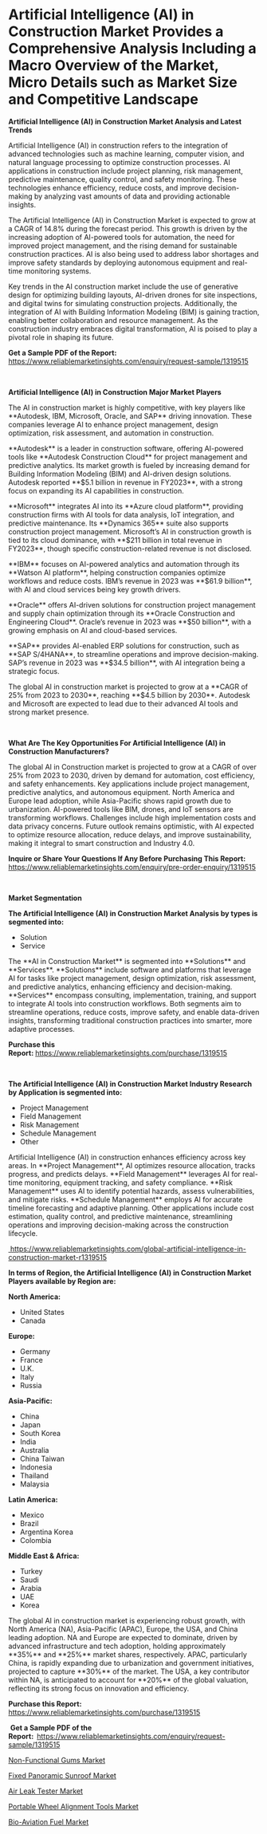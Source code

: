 <p><h1>Artificial Intelligence (AI) in Construction Market Provides a Comprehensive Analysis Including a Macro Overview of the Market, Micro Details such as Market Size and Competitive Landscape</h1></p><p><strong>Artificial Intelligence (AI) in Construction Market Analysis and Latest Trends</strong></p>
<p><p>Artificial Intelligence (AI) in construction refers to the integration of advanced technologies such as machine learning, computer vision, and natural language processing to optimize construction processes. AI applications in construction include project planning, risk management, predictive maintenance, quality control, and safety monitoring. These technologies enhance efficiency, reduce costs, and improve decision-making by analyzing vast amounts of data and providing actionable insights.</p><p>The Artificial Intelligence (AI) in Construction Market is expected to grow at a CAGR of 14.8% during the forecast period. This growth is driven by the increasing adoption of AI-powered tools for automation, the need for improved project management, and the rising demand for sustainable construction practices. AI is also being used to address labor shortages and improve safety standards by deploying autonomous equipment and real-time monitoring systems.</p><p>Key trends in the AI construction market include the use of generative design for optimizing building layouts, AI-driven drones for site inspections, and digital twins for simulating construction projects. Additionally, the integration of AI with Building Information Modeling (BIM) is gaining traction, enabling better collaboration and resource management. As the construction industry embraces digital transformation, AI is poised to play a pivotal role in shaping its future.</p></p>
<p><strong>Get a Sample PDF of the Report:&nbsp;</strong> <a href="https://www.reliablemarketinsights.com/enquiry/request-sample/1319515?utm_campaign=2013&utm_medium=2&utm_source=Github&utm_content=ia&utm_term=20012025&utm_id=artificial-intelligence-ai-in-construction">https://www.reliablemarketinsights.com/enquiry/request-sample/1319515</a></p>
<p>&nbsp;</p>
<p><strong>Artificial Intelligence (AI) in Construction Major Market Players</strong></p>
<p><p>The AI in construction market is highly competitive, with key players like **Autodesk, IBM, Microsoft, Oracle, and SAP** driving innovation. These companies leverage AI to enhance project management, design optimization, risk assessment, and automation in construction.</p><p>**Autodesk** is a leader in construction software, offering AI-powered tools like **Autodesk Construction Cloud** for project management and predictive analytics. Its market growth is fueled by increasing demand for Building Information Modeling (BIM) and AI-driven design solutions. Autodesk reported **$5.1 billion in revenue in FY2023**, with a strong focus on expanding its AI capabilities in construction.</p><p>**Microsoft** integrates AI into its **Azure cloud platform**, providing construction firms with AI tools for data analysis, IoT integration, and predictive maintenance. Its **Dynamics 365** suite also supports construction project management. Microsoft’s AI in construction growth is tied to its cloud dominance, with **$211 billion in total revenue in FY2023**, though specific construction-related revenue is not disclosed.</p><p>**IBM** focuses on AI-powered analytics and automation through its **Watson AI platform**, helping construction companies optimize workflows and reduce costs. IBM’s revenue in 2023 was **$61.9 billion**, with AI and cloud services being key growth drivers.</p><p>**Oracle** offers AI-driven solutions for construction project management and supply chain optimization through its **Oracle Construction and Engineering Cloud**. Oracle’s revenue in 2023 was **$50 billion**, with a growing emphasis on AI and cloud-based services.</p><p>**SAP** provides AI-enabled ERP solutions for construction, such as **SAP S/4HANA**, to streamline operations and improve decision-making. SAP’s revenue in 2023 was **$34.5 billion**, with AI integration being a strategic focus.</p><p>The global AI in construction market is projected to grow at a **CAGR of 25% from 2023 to 2030**, reaching **$4.5 billion by 2030**. Autodesk and Microsoft are expected to lead due to their advanced AI tools and strong market presence.</p></p>
<p>&nbsp;</p>
<p><strong>What Are The Key Opportunities For Artificial Intelligence (AI) in Construction Manufacturers?</strong></p>
<p><p>The global AI in Construction market is projected to grow at a CAGR of over 25% from 2023 to 2030, driven by demand for automation, cost efficiency, and safety enhancements. Key applications include project management, predictive analytics, and autonomous equipment. North America and Europe lead adoption, while Asia-Pacific shows rapid growth due to urbanization. AI-powered tools like BIM, drones, and IoT sensors are transforming workflows. Challenges include high implementation costs and data privacy concerns. Future outlook remains optimistic, with AI expected to optimize resource allocation, reduce delays, and improve sustainability, making it integral to smart construction and Industry 4.0.</p></p>
<p><strong>Inquire or Share Your Questions If Any Before Purchasing This Report:</strong> <a href="https://www.reliablemarketinsights.com/enquiry/pre-order-enquiry/1319515?utm_campaign=2013&utm_medium=2&utm_source=Github&utm_content=ia&utm_term=20012025&utm_id=artificial-intelligence-ai-in-construction">https://www.reliablemarketinsights.com/enquiry/pre-order-enquiry/1319515</a></p>
<p>&nbsp;</p>
<p><strong>Market Segmentation</strong></p>
<p><strong>The Artificial Intelligence (AI) in Construction Market Analysis by types is segmented into:</strong></p>
<p><ul><li>Solution</li><li>Service</li></ul></p>
<p><p>The **AI in Construction Market** is segmented into **Solutions** and **Services**. **Solutions** include software and platforms that leverage AI for tasks like project management, design optimization, risk assessment, and predictive analytics, enhancing efficiency and decision-making. **Services** encompass consulting, implementation, training, and support to integrate AI tools into construction workflows. Both segments aim to streamline operations, reduce costs, improve safety, and enable data-driven insights, transforming traditional construction practices into smarter, more adaptive processes.</p></p>
<p><strong>Purchase this Report:&nbsp;</strong><a href="https://www.reliablemarketinsights.com/purchase/1319515?utm_campaign=2013&utm_medium=2&utm_source=Github&utm_content=ia&utm_term=20012025&utm_id=artificial-intelligence-ai-in-construction">https://www.reliablemarketinsights.com/purchase/1319515</a></p>
<p>&nbsp;</p>
<p><strong>The Artificial Intelligence (AI) in Construction Market Industry Research by Application is segmented into:</strong></p>
<p><ul><li>Project Management</li><li>Field Management</li><li>Risk Management</li><li>Schedule Management</li><li>Other</li></ul></p>
<p><p>Artificial Intelligence (AI) in construction enhances efficiency across key areas. In **Project Management**, AI optimizes resource allocation, tracks progress, and predicts delays. **Field Management** leverages AI for real-time monitoring, equipment tracking, and safety compliance. **Risk Management** uses AI to identify potential hazards, assess vulnerabilities, and mitigate risks. **Schedule Management** employs AI for accurate timeline forecasting and adaptive planning. Other applications include cost estimation, quality control, and predictive maintenance, streamlining operations and improving decision-making across the construction lifecycle.</p></p>
<p><a href="https://www.reliablemarketinsights.com/global-artificial-intelligence-in-construction-market-r1319515?utm_campaign=2013&utm_medium=2&utm_source=Github&utm_content=ia&utm_term=20012025&utm_id=artificial-intelligence-ai-in-construction">&nbsp;https://www.reliablemarketinsights.com/global-artificial-intelligence-in-construction-market-r1319515</a></p>
<p><strong>In terms of Region, the Artificial Intelligence (AI) in Construction Market Players available by Region are:</strong></p>
<p>
    <p> <strong> North America: </strong>
        <ul>
            <li>United States</li>
            <li>Canada</li>
        </ul>
        </p> 
    <p> <strong> Europe: </strong>
        <ul>
            <li>Germany</li>
            <li>France</li>
            <li>U.K.</li>
            <li>Italy</li>
            <li>Russia</li>
        </ul>
        </p> 
    <p> <strong> Asia-Pacific: </strong>
        <ul>
            <li>China</li>
            <li>Japan</li>
            <li>South Korea</li>
            <li>India</li>
            <li>Australia</li>
            <li>China Taiwan</li>
            <li>Indonesia</li>
            <li>Thailand</li>
            <li>Malaysia</li>
        </ul>
        </p> 
    <p> <strong> Latin America: </strong>
        <ul>
            <li>Mexico</li>
            <li>Brazil</li>
            <li>Argentina Korea</li>
            <li>Colombia</li>
        </ul>
        </p> 
    <p> <strong> Middle East & Africa: </strong>
        <ul>
            <li>Turkey</li>
            <li>Saudi</li>
            <li>Arabia</li>
            <li>UAE</li>
            <li>Korea</li>
        </ul>
    </p>
    </p>
<p><p>The global AI in construction market is experiencing robust growth, with North America (NA), Asia-Pacific (APAC), Europe, the USA, and China leading adoption. NA and Europe are expected to dominate, driven by advanced infrastructure and tech adoption, holding approximately **35%** and **25%** market shares, respectively. APAC, particularly China, is rapidly expanding due to urbanization and government initiatives, projected to capture **30%** of the market. The USA, a key contributor within NA, is anticipated to account for **20%** of the global valuation, reflecting its strong focus on innovation and efficiency.</p></p>
<p><strong>Purchase this Report: </strong><a href="https://www.reliablemarketinsights.com/purchase/1319515?utm_campaign=2013&utm_medium=2&utm_source=Github&utm_content=ia&utm_term=20012025&utm_id=artificial-intelligence-ai-in-construction">https://www.reliablemarketinsights.com/purchase/1319515</a></p>
<p>&nbsp;<strong>Get a Sample PDF of the Report:&nbsp;&nbsp;</strong><a href="https://www.reliablemarketinsights.com/enquiry/request-sample/1319515?utm_campaign=2013&utm_medium=2&utm_source=Github&utm_content=ia&utm_term=20012025&utm_id=artificial-intelligence-ai-in-construction">https://www.reliablemarketinsights.com/enquiry/request-sample/1319515</a></p>
<p><strong></strong></p>
<p><p><a href="https://www.linkedin.com/pulse/future-outlook-non-functional-gums-market-size-estimated-grow-fpz5f?utm_campaign=2013&utm_medium=2&utm_source=Github&utm_content=ia&utm_term=20012025&utm_id=artificial-intelligence-ai-in-construction">Non-Functional Gums Market</a></p><p><a href="https://www.linkedin.com/pulse/fixed-panoramic-sunroof-market-size-global-revenue-volume-status-2drye?utm_campaign=2013&utm_medium=2&utm_source=Github&utm_content=ia&utm_term=20012025&utm_id=artificial-intelligence-ai-in-construction">Fixed Panoramic Sunroof Market</a></p><p><a href="https://www.linkedin.com/pulse/in-depth-air-leak-tester-market-report-size-share-growth-szfac?utm_campaign=2013&utm_medium=2&utm_source=Github&utm_content=ia&utm_term=20012025&utm_id=artificial-intelligence-ai-in-construction">Air Leak Tester Market</a></p><p><a href="https://www.linkedin.com/pulse/global-portable-wheel-alignment-tools-market-comprehensive-analysis-y1jcf?utm_campaign=2013&utm_medium=2&utm_source=Github&utm_content=ia&utm_term=20012025&utm_id=artificial-intelligence-ai-in-construction">Portable Wheel Alignment Tools Market</a></p><p><a href="https://www.linkedin.com/pulse/revenue-forecast-growth-outlook-bio-aviation-fuel-market-146-sfw6c?utm_campaign=2013&utm_medium=2&utm_source=Github&utm_content=ia&utm_term=20012025&utm_id=artificial-intelligence-ai-in-construction">Bio-Aviation Fuel Market</a></p></p>